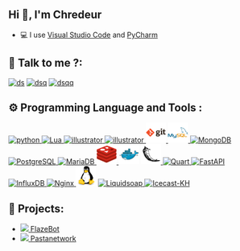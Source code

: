 ## Hi 👋, I'm Chredeur

- 💻 I use [Visual Studio Code](https://code.visualstudio.com/) and [PyCharm](https://www.jetbrains.com/fr-fr/pycharm/)

## 🔗 Talk to me ?:
<p align="left">
<a href="https://twitter.com/chredeur"><img src="https://i.imgur.com/zVwbWwf.png" alt="ds" width="37" height="37" /></a> 
<a href="https://www.youtube.com/channel/UCX0NdAg1vKdab4dDwXbaPwA"><img src="https://i.imgur.com/qZBU7AO.png" alt="dsq" width="37"  height="37" /></a> 
<a href="https://www.twitch.tv/chredeur"><img src="https://i.imgur.com/0pAkilW.png" alt="dsqq" width="37" height="37" /></a>
</p>

## ⚙️ Programming Language and Tools :

<p align="left"> 
  <a href="https://www.python.org/" target="_blank"> <img src="https://upload.wikimedia.org/wikipedia/commons/thumb/c/c3/Python-logo-notext.svg/1200px-Python-logo-notext.svg.png" alt="python" width="40" height="40"/> </a> 
  <a href="https://www.lua.org/" target="_blank"> <img src="https://upload.wikimedia.org/wikipedia/commons/thumb/c/cf/Lua-Logo.svg/1200px-Lua-Logo.svg.png" alt="Lua" width="40" height="40"/> </a> 
  <a href="https://www.javascript.com/" target="_blank"> <img src="https://upload.wikimedia.org/wikipedia/commons/thumb/9/99/Unofficial_JavaScript_logo_2.svg/1200px-Unofficial_JavaScript_logo_2.svg.png" alt="illustrator" width="40" height="40"/> </a> 
  <a href="https://www.java.com/" target="_blank"> <img src="https://upload.wikimedia.org/wikipedia/fr/2/2e/Java_Logo.svg" alt="illustrator" width="40" height="40"/> </a> 
  <a href="https://git-scm.com/" target="_blank"> <img src="https://github.com/devicons/devicon/blob/master/icons/git/git-original-wordmark.svg" title="Git" **alt="Git" width="40" height="40"/> </a>
  <a href="https://www.mysql.com/" target="_blank"> <img src="https://github.com/devicons/devicon/blob/master/icons/mysql/mysql-original-wordmark.svg" title="MySQL"  alt="MySQL" width="40" height="40"/> </a>
  <a href="https://www.mongodb.com/" target="_blank"> <img src="https://www.svgrepo.com/show/331488/mongodb.svg" title="MongoDB"  alt="MongoDB" width="40" height="40"/> </a>
  <a href="https://www.postgresql.org/" target="_blank"> <img src="https://upload.wikimedia.org/wikipedia/commons/thumb/2/29/Postgresql_elephant.svg/1200px-Postgresql_elephant.svg.png" title="PostgreSQL"  alt="PostgreSQL" width="40" height="40"/> </a>
  <a href="https://mariadb.org/" target="_blank"> <img src="https://developer.fedoraproject.org/static/logo/mariadb.png" title="MariaDB"  alt="MariaDB" width="40" height="40"/> </a>
  <a href="https://redis.io/" target="_blank"> <img src="https://raw.githubusercontent.com/devicons/devicon/6910f0503efdd315c8f9b858234310c06e04d9c0/icons/redis/redis-original.svg" title="Redis"  alt="Redis" width="40" height="40"/> </a>
  <a href="https://www.docker.com/" target="_blank"> <img src="https://github.com/devicons/devicon/blob/master/icons/docker/docker-original.svg" title="Docker"  alt="Dokcer" width="40" height="40"/></a>
  <a href="https://flask.palletsprojects.com/en/3.0.x/" target="_blank"> <img src="https://github.com/devicons/devicon/blob/master/icons/flask/flask-original.svg" title="Flask"  alt="Flask" width="40" height="40"/> </a>
  <a href="https://quart.palletsprojects.com/en/latest/" target="_blank"> <img src="https://quart.palletsprojects.com/en/latest/_static/logo_short.png" title="Quart"  alt="Quart" width="40" height="40"/> </a>
  <a href="https://fastapi.tiangolo.com/" target="_blank"> <img src="https://cdn.worldvectorlogo.com/logos/fastapi.svg" title="FastAPI"  alt="FastAPI" width="40" height="40"/> </a>
  <a href="https://www.influxdata.com/" target="_blank"> <img src="https://static-00.iconduck.com/assets.00/influxdb-icon-252x256-lkngj47t.png" title="InfluxDB"  alt="InfluxDB" width="40" height="40"/> </a>
  <a href="https://www.nginx.com/" target="_blank"> <img src="https://www.nginx.com/wp-content/uploads/2019/10/favicon-48x48.ico" title="Nginx"  alt="Nginx" width="40" height="40"/> </a>
  <img src="https://github.com/devicons/devicon/blob/master/icons/linux/linux-original.svg" title="Linux"  alt="Linux" width="40" height="40"/>
  <a href="https://www.liquidsoap.info/" target="_blank"> <img src="https://upload.wikimedia.org/wikipedia/commons/thumb/3/33/Liquidsoap_logo.svg/1200px-Liquidsoap_logo.svg.png" title="Liquidsoap"  alt="Liquidsoap" width="40" height="40"/> </a>
  <a href="https://github.com/karlheyes/icecast-kh" target="_blank"> <img src="https://upload.wikimedia.org/wikipedia/fr/thumb/c/cc/Icecast_logo.svg/1200px-Icecast_logo.svg.png" title="Icecast-KH"  alt="Icecast-KH" width="40" height="40"/> </a>
</p>

## 🚩 Projects:
- [<img src="https://flazebot.com/static/assets/img/Flaze_le_bot_no_background.png" width="24"/> FlazeBot](https://flazebot.com)
- [<img src="https://cdn.pastanetwork.com/others/Logo.png" width="24"/> Pastanetwork](https://www.pastanetwork.com/)
